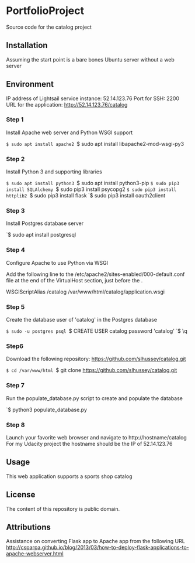 # PortfolioProject
Source code for the catalog project

## Installation
  Assuming the start point is a bare bones Ubuntu server without a web server

## Environment
  IP address of Lightsail service instance: 52.14.123.76
  Port for SSH: 2200
  URL for the application: http://52.14.123.76/catalog

### Step 1
  Install Apache web server and Python WSGI support

`$ sudo apt install apache2
`$ sudo apt install libapache2-mod-wsgi-py3

### Step 2
  Install Python 3 and supporting libraries

`$ sudo apt install python3
`$ sudo apt install python3-pip
`$ sudo pip3 install SQLAlchemy
`$ sudo pip3 install psycopg2
`$ sudo pip3 install httplib2
`$ sudo pip3 install flask
`$ sudo pip3 install oauth2client

### Step 3
  Install Postgres database server

`$ sudo apt install postgresql

### Step 4
  Configure Apache to use Python via WSGI

  Add the following line to the /etc/apache2/sites-enabled/000-default.conf file
  at the end of the VirtualHost section, just before the </VirtualHost>.

  WSGIScriptAlias /catalog /var/www/html/catalog/application.wsgi

### Step 5
  Create the database user of 'catalog' in the Postgres database

`$ sudo -u postgres psql
`$ CREATE USER catalog password 'catalog'
`$ \q

### Step6 
  Download the following repository: https://github.com/slhussey/catalog.git

`$ cd /var/www/html
`$ git clone https://github.com/slhussey/catalog.git

### Step 7
  Run the populate_database.py script to create and populate the database

`$ python3 populate_database.py

### Step 8
  Launch your favorite web browser and navigate to http://hostname/catalog
	For my Udacity project the hostname should be the IP of 52.14.123.76

## Usage
This web application supports a sports shop catalog

## License
The content of this repository is public domain.

## Attributions
Assistance on converting Flask app to Apache app from the following URL
  http://csparpa.github.io/blog/2013/03/how-to-deploy-flask-applications-to-apache-webserver.html
